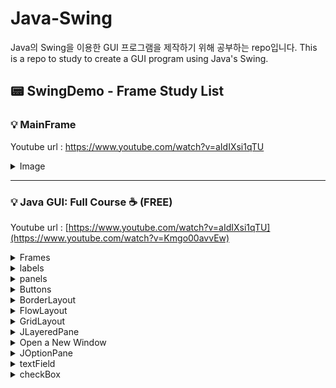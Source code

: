 # Java-Swing
Java의 Swing을 이용한 GUI 프로그램을 제작하기 위해 공부하는 repo입니다.
This is a repo to study to create a GUI program using Java's Swing.


## :pager: SwingDemo - Frame Study List


 ### :bulb: MainFrame 
  Youtube url : https://www.youtube.com/watch?v=aIdIXsi1qTU <br>

  <details>
    <summary> Image </summary>
 
  ![image](https://github.com/Ogu1208/Java-Swing/assets/76902448/505ed275-06d0-437a-b6d4-0c0324632ffe)
  </details>

  
  ----

###  :bulb: Java GUI: Full Course ☕ (FREE)  
  Youtube url : [https://www.youtube.com/watch?v=aIdIXsi1qTU](https://www.youtube.com/watch?v=Kmgo00avvEw) <br>

 
  <details>
  <summary> Frames </summary>
  
  ![image](https://github.com/Ogu1208/Java-Swing/assets/76902448/6567febc-87ea-41c8-9a7d-fe24bae5fe83)
  
  </details>
  
  <details>
  <summary> labels </summary>
  
  ![image](https://github.com/Ogu1208/Java-Swing/assets/76902448/8cf4dd09-f6d2-4dcd-8c73-15f35022e9cb)
  
  </details>
  
  <details>
  <summary> panels </summary>
  
![image](https://github.com/Ogu1208/Java-Swing/assets/76902448/53b974b0-bc06-4535-8d7a-c74588bd9d52)
  
  </details>
  
  
  <details>
  <summary> Buttons </summary>
  
![image](https://github.com/Ogu1208/Java-Swing/assets/76902448/a5daed4d-45a2-429b-8f5b-f4fadd60b08a)


  
  </details>
  
  
  
  <details>
  <summary> BorderLayout </summary>
  
![image](https://github.com/Ogu1208/Java-Swing/assets/76902448/0f6dcb6b-086b-422f-a6a0-6b95646643ec)
  
  </details>
  
  
  <details>
  <summary> FlowLayout </summary>
  왼쪽에서 오른쪽으로 배치되며 오른쪽에 더 이상 공간이 없으면 다음 줄로 자동 배치되는 게 특징입니다. 일반적으로 플로우 레이아웃은 패널에 버튼을 배열하는 데 사용되며, 기본적으로 가운데 정렬입니다. <br>
 
 ![image](https://github.com/Ogu1208/Java-Swing/assets/76902448/f68120c2-59d1-4e60-9aaa-8ec26acc0907)

  </details>
  
  <details>
  <summary> GridLayout </summary>
 
 ![image](https://github.com/Ogu1208/Java-Swing/assets/76902448/950519f7-66d7-4eec-9bb0-52c28870049a)


  </details>
  
  <details>
  <summary> JLayeredPane </summary>
 
  ![image](https://github.com/Ogu1208/Java-Swing/assets/76902448/aec2714a-42e3-48b6-b46c-1fe2d2f216ff)
 ![image](https://github.com/Ogu1208/Java-Swing/assets/76902448/a9ef6892-9103-43cb-8257-1a361fcf04c4)


   </details>
   
   <details>
   <summary> Open a New Window </summary>

  ![image](https://github.com/Ogu1208/Java-Swing/assets/76902448/f53320fe-aba6-46c5-8ab5-580f03c75c97)
  ![image](https://github.com/Ogu1208/Java-Swing/assets/76902448/e3057cf3-5dac-4044-8497-a8856a965ead)

  </details>
  
  <details>
  <summary>JOptionPane </summary>

 [tistory - JOptionPane 자주 쓰는 메소드 정리](https://shin-01.tistory.com/34)
 
![image](https://github.com/Ogu1208/Java-Swing/assets/76902448/b9ccd609-c424-4f0f-a7d4-6453f822b663)

  </details>

  <details>
  <summary>textField </summary>
 
![image](https://github.com/Ogu1208/Java-Swing/assets/76902448/0ae13ec1-e04f-4222-b498-2fa9a7472d6a)

  </details>


  <details>
  <summary>checkBox </summary>
 
  Set the Icon of the checkbox.
  If checkbox is selected, the icon changes to the other. You can do so by using  the method `setSelectedSIcon()`.
 
 ![image](https://github.com/Ogu1208/Java-Swing/assets/76902448/4867eb1d-77ab-40bc-ab72-ae9b57667907)


  </details>
